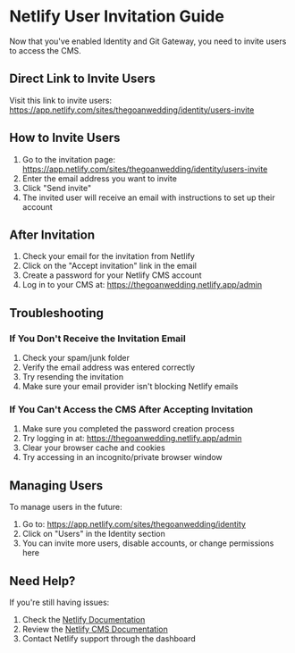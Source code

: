 # Netlify User Invitation Guide

Now that you've enabled Identity and Git Gateway, you need to invite users to access the CMS.

## Direct Link to Invite Users

Visit this link to invite users:
https://app.netlify.com/sites/thegoanwedding/identity/users-invite

## How to Invite Users

1. Go to the invitation page: https://app.netlify.com/sites/thegoanwedding/identity/users-invite
2. Enter the email address you want to invite
3. Click "Send invite"
4. The invited user will receive an email with instructions to set up their account

## After Invitation

1. Check your email for the invitation from Netlify
2. Click on the "Accept invitation" link in the email
3. Create a password for your Netlify CMS account
4. Log in to your CMS at: https://thegoanwedding.netlify.app/admin

## Troubleshooting

### If You Don't Receive the Invitation Email

1. Check your spam/junk folder
2. Verify the email address was entered correctly
3. Try resending the invitation
4. Make sure your email provider isn't blocking Netlify emails

### If You Can't Access the CMS After Accepting Invitation

1. Make sure you completed the password creation process
2. Try logging in at: https://thegoanwedding.netlify.app/admin
3. Clear your browser cache and cookies
4. Try accessing in an incognito/private browser window

## Managing Users

To manage users in the future:

1. Go to: https://app.netlify.com/sites/thegoanwedding/identity
2. Click on "Users" in the Identity section
3. You can invite more users, disable accounts, or change permissions here

## Need Help?

If you're still having issues:

1. Check the [Netlify Documentation](https://docs.netlify.com/)
2. Review the [Netlify CMS Documentation](https://www.netlifycms.org/docs/intro/)
3. Contact Netlify support through the dashboard